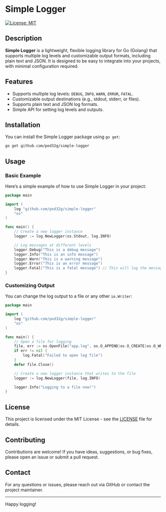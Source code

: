 
# Simple Logger

[![License: MIT](https://img.shields.io/badge/License-MIT-yellow.svg)](LICENSE)

## Description

**Simple Logger** is a lightweight, flexible logging library for Go (Golang) that supports multiple log levels and customizable output formats, including plain text and JSON. It is designed to be easy to integrate into your projects, with minimal configuration required.

## Features

- Supports multiple log levels: `DEBUG`, `INFO`, `WARN`, `ERROR`, `FATAL`.
- Customizable output destinations (e.g., stdout, stderr, or files).
- Supports plain text and JSON log formats.
- Simple API for setting log levels and outputs.

## Installation

You can install the Simple Logger package using `go get`:

```bash
go get github.com/pod32g/simple-logger
```

## Usage

### Basic Example

Here’s a simple example of how to use Simple Logger in your project:

```go
package main

import (
	log "github.com/pod32g/simple-logger"
	"os"
)

func main() {
	// Create a new logger instance
	logger := log.NewLogger(os.Stdout, log.INFO)

	// Log messages at different levels
	logger.Debug("This is a debug message")
	logger.Info("This is an info message")
	logger.Warn("This is a warning message")
	logger.Error("This is an error message")
	logger.Fatal("This is a fatal message") // This will log the message and exit the application
}
```

### Customizing Output

You can change the log output to a file or any other `io.Writer`:

```go
package main

import (
	log "github.com/pod32g/simple-logger"
	"os"
)

func main() {
	// Open a file for logging
	file, err := os.OpenFile("app.log", os.O_APPEND|os.O_CREATE|os.O_WRONLY, 0644)
	if err != nil {
		log.Fatal("Failed to open log file")
	}
	defer file.Close()

	// Create a new logger instance that writes to the file
	logger := log.NewLogger(file, log.INFO)

	logger.Info("Logging to a file now!")
}
```

## License

This project is licensed under the MIT License - see the [LICENSE](LICENSE) file for details.

## Contributing

Contributions are welcome! If you have ideas, suggestions, or bug fixes, please open an issue or submit a pull request.

## Contact

For any questions or issues, please reach out via GitHub or contact the project maintainer.

---

Happy logging!
